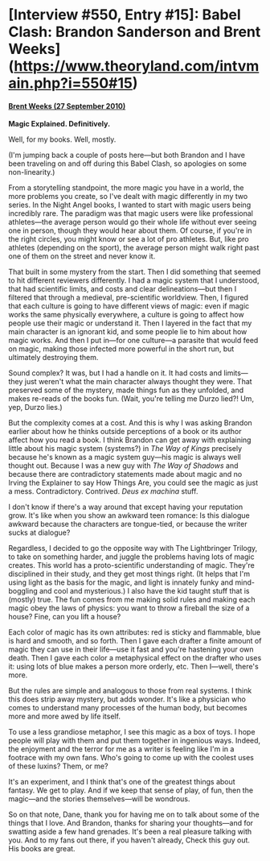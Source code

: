 # [Interview #550, Entry #15]: Babel Clash: Brandon Sanderson and Brent Weeks](https://www.theoryland.com/intvmain.php?i=550#15)

#### [Brent Weeks (27 September 2010)](http://bordersblog.com/scifi/2010/09/27/brandon-sanderson-and-brent-weeks/magic-explained-definitively/)

**Magic Explained. Definitively.**

Well, for my books. Well, mostly.

(I'm jumping back a couple of posts here—but both Brandon and I have been traveling on and off during this Babel Clash, so apologies on some non-linearity.)

From a storytelling standpoint, the more magic you have in a world, the more problems you create, so I've dealt with magic differently in my two series. In the Night Angel books, I wanted to start with magic users being incredibly rare. The paradigm was that magic users were like professional athletes—the average person would go their whole life without ever seeing one in person, though they would hear about them. Of course, if you're in the right circles, you might know or see a lot of pro athletes. But, like pro athletes (depending on the sport), the average person might walk right past one of them on the street and never know it.

That built in some mystery from the start. Then I did something that seemed to hit different reviewers differently. I had a magic system that I understood, that had scientific limits, and costs and clear delineations—but then I filtered that through a medieval, pre-scientific worldview. Then, I figured that each culture is going to have different views of magic: even if magic works the same physically everywhere, a culture is going to affect how people use their magic or understand it. Then I layered in the fact that my main character is an ignorant kid, and some people lie to him about how magic works. And then I put in—for one culture—a parasite that would feed on magic, making those infected more powerful in the short run, but ultimately destroying them.

Sound complex? It was, but I had a handle on it. It had costs and limits—they just weren't what the main character always thought they were. That preserved some of the mystery, made things fun as they unfolded, and makes re-reads of the books fun. (Wait, you're telling me Durzo lied?! Um, yep, Durzo lies.)

But the complexity comes at a cost. And this is why I was asking Brandon earlier about how he thinks outside perceptions of a book or its author affect how you read a book. I think Brandon can get away with explaining little about his magic system (systems?) in
*The Way of Kings*
precisely because he's known as a magic system guy—his magic is always well thought out. Because I was a new guy with
*The Way of Shadows*
and because there are contradictory statements made about magic and no Irving the Explainer to say How Things Are, you could see the magic as just a mess. Contradictory. Contrived.
*Deus ex machina*
stuff.

I don't know if there's a way around that except having your reputation grow. It's like when you show an awkward teen romance: Is this dialogue awkward because the characters are tongue-tied, or because the writer sucks at dialogue?

Regardless, I decided to go the opposite way with The Lightbringer Trilogy, to take on something harder, and juggle the problems having lots of magic creates. This world has a proto-scientific understanding of magic. They're disciplined in their study, and they get most things right. (It helps that I'm using light as the basis for the magic, and light is innately funky and mind-boggling and cool and mysterious.) I also have the kid taught stuff that is (mostly) true. The fun comes from me making solid rules and making each magic obey the laws of physics: you want to throw a fireball the size of a house? Fine, can you lift a house?

Each color of magic has its own attributes: red is sticky and flammable, blue is hard and smooth, and so forth. Then I gave each drafter a finite amount of magic they can use in their life—use it fast and you're hastening your own death. Then I gave each color a metaphysical effect on the drafter who uses it: using lots of blue makes a person more orderly, etc. Then I—well, there's more.

But the rules are simple and analogous to those from real systems. I think this does strip away mystery, but adds wonder. It's like a physician who comes to understand many processes of the human body, but becomes more and more awed by life itself.

To use a less grandiose metaphor, I see this magic as a box of toys. I hope people will play with them and put them together in ingenious ways. Indeed, the enjoyment and the terror for me as a writer is feeling like I'm in a footrace with my own fans. Who's going to come up with the coolest uses of these luxins? Them, or me?

It's an experiment, and I think that's one of the greatest things about fantasy. We get to play. And if we keep that sense of play, of fun, then the magic—and the stories themselves—will be wondrous.

So on that note, Dane, thank you for having me on to talk about some of the things that I love. And Brandon, thanks for sharing your thoughts—and for swatting aside a few hand grenades. It's been a real pleasure talking with you. And to my fans out there, if you haven't already, Check this guy out. His books are great.

